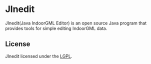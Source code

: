 # JInedit
JInedit(Java IndoorGML Editor) is an open source Java program that provides
 tools for simple editing IndoorGML data.
 
## License
JInedit licensed under the [LGPL](http://www.gnu.org/licenses/lgpl.html).
